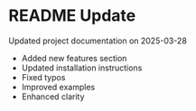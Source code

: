 # README Update

Updated project documentation on 2025-03-28

- Added new features section
- Updated installation instructions
- Fixed typos
- Improved examples
- Enhanced clarity